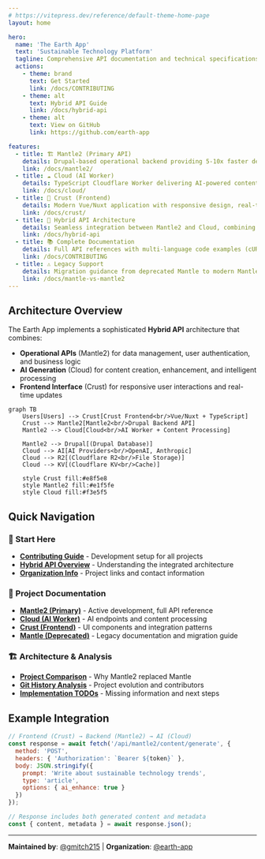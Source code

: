 ```yaml
---
# https://vitepress.dev/reference/default-theme-home-page
layout: home

hero:
  name: 'The Earth App'
  text: 'Sustainable Technology Platform'
  tagline: Comprehensive API documentation and technical specifications for the complete Earth App ecosystem
  actions:
    - theme: brand
      text: Get Started
      link: /docs/CONTRIBUTING
    - theme: alt
      text: Hybrid API Guide
      link: /docs/hybrid-api
    - theme: alt
      text: View on GitHub
      link: https://github.com/earth-app

features:
  - title: 🏗️ Mantle2 (Primary API)
    details: Drupal-based operational backend providing 5-10x faster development with extensive ecosystem support, user management, and content operations.
    link: /docs/mantle2/
  - title: ☁️ Cloud (AI Worker)
    details: TypeScript Cloudflare Worker delivering AI-powered content generation, file processing, and intelligent automation capabilities.
    link: /docs/cloud/
  - title: 🎨 Crust (Frontend)
    details: Modern Vue/Nuxt application with responsive design, real-time AI integration, and optimized user experience.
    link: /docs/crust/
  - title: 🔗 Hybrid API Architecture
    details: Seamless integration between Mantle2 and Cloud, combining operational efficiency with AI-powered content generation.
    link: /docs/hybrid-api
  - title: 📚 Complete Documentation
    details: Full API references with multi-language code examples (cURL, Node.js, Python, Java), architecture diagrams, and integration guides.
    link: /docs/CONTRIBUTING
  - title: ⚠️ Legacy Support
    details: Migration guidance from deprecated Mantle to modern Mantle2, with comprehensive comparison and upgrade paths.
    link: /docs/mantle-vs-mantle2
---
```


## Architecture Overview

The Earth App implements a sophisticated **Hybrid API** architecture that combines:

- **Operational APIs** (Mantle2) for data management, user authentication, and business logic
- **AI Generation** (Cloud) for content creation, enhancement, and intelligent processing  
- **Frontend Interface** (Crust) for responsive user interactions and real-time updates

```mermaid
graph TB
    Users[Users] --> Crust[Crust Frontend<br/>Vue/Nuxt + TypeScript]
    Crust --> Mantle2[Mantle2<br/>Drupal Backend API]
    Mantle2 --> Cloud[Cloud<br/>AI Worker + Content Processing]
    
    Mantle2 --> Drupal[(Drupal Database)]
    Cloud --> AI[AI Providers<br/>OpenAI, Anthropic]
    Cloud --> R2[(Cloudflare R2<br/>File Storage)]
    Cloud --> KV[(Cloudflare KV<br/>Cache)]
    
    style Crust fill:#e8f5e8
    style Mantle2 fill:#e1f5fe
    style Cloud fill:#f3e5f5
```

## Quick Navigation

### 🚀 Start Here
- **[Contributing Guide](/docs/CONTRIBUTING)** - Development setup for all projects
- **[Hybrid API Overview](/docs/hybrid-api)** - Understanding the integrated architecture
- **[Organization Info](/docs/_data/ORG_METADATA)** - Project links and contact information

### 📖 Project Documentation
- **[Mantle2 (Primary)](/docs/mantle2/)** - Active development, full API reference
- **[Cloud (AI Worker)](/docs/cloud/)** - AI endpoints and content processing
- **[Crust (Frontend)](/docs/crust/)** - UI components and integration patterns
- **[Mantle (Deprecated)](/docs/mantle/)** - Legacy documentation and migration guide

### 🏗️ Architecture & Analysis
- **[Project Comparison](/docs/mantle-vs-mantle2)** - Why Mantle2 replaced Mantle
- **[Git History Analysis](/docs/commit-summary)** - Project evolution and contributors
- **[Implementation TODOs](/docs/TODOS)** - Missing information and next steps

## Example Integration

```javascript
// Frontend (Crust) → Backend (Mantle2) → AI (Cloud)
const response = await fetch('/api/mantle2/content/generate', {
  method: 'POST',
  headers: { 'Authorization': `Bearer ${token}` },
  body: JSON.stringify({
    prompt: 'Write about sustainable technology trends',
    type: 'article',
    options: { ai_enhance: true }
  })
});

// Response includes both generated content and metadata
const { content, metadata } = await response.json();
```

---

**Maintained by**: [@gmitch215](https://github.com/gmitch215) | **Organization**: [@earth-app](https://github.com/earth-app)
